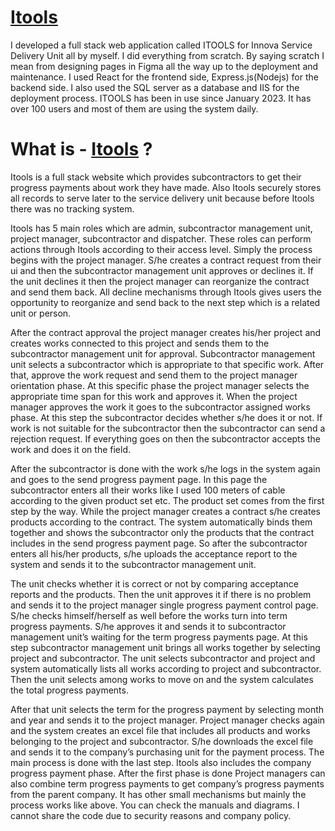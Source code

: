 
# [Itools](https://www.itoolsinnova.com/)

I developed a full stack web application called ITOOLS for Innova Service Delivery Unit all by myself. I did everything from scratch. By saying scratch I mean from designing pages in Figma all the way up to the deployment and maintenance. I used React for the frontend side, Express.js(Nodejs) for the backend side. I also used the SQL server as a database and IIS for the deployment process. ITOOLS has been in use since January 2023. It has over 100 users and most of them are using the system daily.

# What is - [Itools](https://www.itoolsinnova.com/) ? 


  Itools is a full stack website which provides subcontractors to get their progress payments about work they have made. Also Itools securely stores all records to serve later to the service delivery unit because before Itools there was no tracking system.

  Itools has 5 main roles which are admin, subcontractor management unit, project manager, subcontractor and dispatcher. These roles can perform actions through Itools according to their access level. Simply the process begins with the project manager. S/he creates a contract request from their ui and then the subcontractor management unit approves or declines it. If the unit declines it then the project manager can reorganize the contract and send them back. All decline mechanisms through Itools gives users the opportunity to reorganize and send back to the next step which is a related unit or person.

  After the contract approval the project manager creates his/her project and creates works connected to this project and sends them to the subcontractor management unit for approval. Subcontractor management unit selects a subcontractor which is appropriate to that specific work. After that, approve the work request and send them to the project manager orientation phase. At this specific phase the project manager selects the appropriate time span for this work and approves it. When the project manager approves the work it goes to the subcontractor assigned works phase. At this step the subcontractor decides whether s/he does it or not. If work is not suitable for the subcontractor then the subcontractor can send a rejection request. If everything goes on then the subcontractor accepts the work and does it on the field.

  After the subcontractor is done with the work s/he logs in the system again and goes to the send progress payment page. In this page the subcontractor enters all their works like I used 100 meters of cable according to the given product set etc. The product set comes from the first step by the way. While the project manager creates a contract s/he creates products according to the contract. The system automatically binds them together and shows the subcontractor only the products that the contract includes in the send progress payment page. So after the subcontractor enters all his/her products, s/he uploads the acceptance report to the system and sends it to the subcontractor management unit.

  The unit checks whether it is correct or not by comparing acceptance reports and the products. Then the unit approves it if there is no problem and sends it to the project manager single progress payment control page. S/he checks himself/herself as well before the works turn into term progress payments. S/he approves it and sends it to subcontractor management unit’s waiting for the term progress payments page. At this step subcontractor management unit brings all works together by selecting project and subcontractor. The unit selects subcontractor and project and system automatically lists all works according to project and subcontractor. Then the unit selects among works to move on and the system calculates the total progress payments. 

  After that unit selects the term for the progress payment by selecting month and year and sends it to the project manager. Project manager checks again and the system creates an excel file that includes all products and works belonging to the project and subcontractor. S/he downloads the excel file and sends it to the company’s purchasing unit for the payment process. The main process is done with the last step. Itools also includes the company progress payment phase. After the first phase is done Project managers can also combine term progress payments to get company’s progress payments from the parent company. It has other small mechanisms but mainly the process works like above. You can check the manuals and diagrams. I cannot share the code due to security reasons and company policy.


